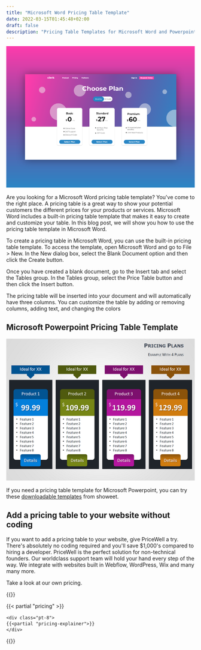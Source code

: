```yaml
---
title: "Microsoft Word Pricing Table Template"
date: 2022-03-15T01:45:48+02:00
draft: false
description: "Pricing Table Templates for Microsoft Word and Powerpoint"
---
```


![building a pricing page for saas fast](/images/saas_pricing_page.png)

Are you looking for a Microsoft Word pricing table template? You've come to the right place.
A pricing table is a great way to show your potential customers the different prices for your products or services. Microsoft Word includes a built-in pricing table template that makes it easy to create and customize your table. In this blog post, we will show you how to use the pricing table template in Microsoft Word.

To create a pricing table in Microsoft Word, you can use the built-in pricing table template. To access the template, open Microsoft Word and go to File > New. In the New dialog box, select the Blank Document option and then click the Create button.

Once you have created a blank document, go to the Insert tab and select the Tables group. In the Tables group, select the Price Table button and then click the Insert button.

The pricing table will be inserted into your document and will automatically have three columns. You can customize the table by adding or removing columns, adding text, and changing the colors

## Microsoft Powerpoint Pricing Table Template


![Pricing table with four columns designed in Microsoft Powerpoint](/img/powerpoint/pricing-tables-powerpoint.png)

If you need a pricing table template for Microsoft Powerpoint, you can try these [downloadable templates](https://www.showeet.com/18/02/2014/charts-and-diagrams/pricing-tables-for-powerpoint/) from showeet.

## Add a pricing table to your website without coding

If you want to add a pricing table to your website, give PriceWell a try. There's absolutely no coding required and you'll save $1,000's compared to hiring a developer. PriceWell is the perfect solution for non-technical founders. Our worldclass support team will hold your hand every step of the way. We integrate with websites built in Webflow, WordPress, Wix and many many more.

Take a look at our own pricing.

{{<rawhtml>}}

{{< partial "pricing" >}}

    <div class="pt-8">
    {{<partial "pricing-explainer">}}
    </div>

{{</rawhtml>}}